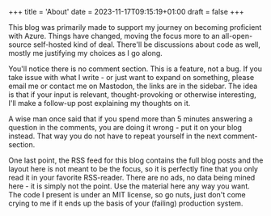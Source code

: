 +++
title = 'About'
date = 2023-11-17T09:15:19+01:00
draft = false
+++

This blog was primarily made to support my journey on becoming proficient with Azure. Things have changed, moving the focus more to an all-open-source self-hosted kind of deal. There'll be discussions about code as well, mostly me justifying my choices as I go along. 

You'll notice there is no comment section. This is a feature, not a bug. If you take issue with what I write - or just want to expand on something, please email me or contact me on Mastodon, the links are in the sidebar. The idea is that if your input is relevant, thought-provoking or otherwise interesting, I'll make a follow-up post explaining my thoughts on it. 

A wise man once said that if you spend more than 5 minutes answering a question in the comments, you are doing it wrong - put it on your blog instead. That way you do not have to repeat yourself in the next comment-section.

One last point, the RSS feed for this blog contains the full blog posts and the layout here is not meant to be the focus, so it is perfectly fine that you only read it in your favorite RSS-reader. There are no ads, no data being mined here - it is simply not the point. Use the material here any way you want. The code I present is under an MIT license, so go nuts, just don't come crying to me if it ends up the basis of your (failing) production system.